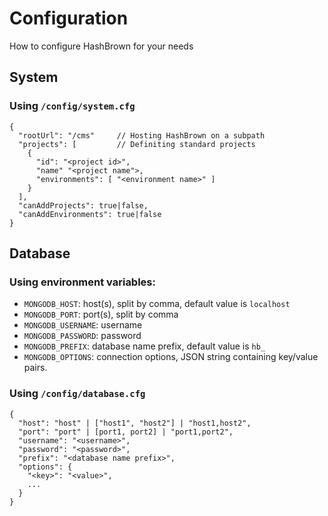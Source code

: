 # Configuration

How to configure HashBrown for your needs

## System
### Using `/config/system.cfg`
```
{
  "rootUrl": "/cms"     // Hosting HashBrown on a subpath
  "projects": [         // Definiting standard projects 
    {
      "id": "<project id>",
      "name" "<project name">,
      "environments": [ "<environment name>" ]
    }
  ],
  "canAddProjects": true|false,
  "canAddEnvironments": true|false
}
```

## Database  
### Using environment variables:
  - `MONGODB_HOST`: host(s), split by comma, default value is `localhost`
  - `MONGODB_PORT`: port(s), split by comma
  - `MONGODB_USERNAME`: username
  - `MONGODB_PASSWORD`: password
  - `MONGODB_PREFIX`: database name prefix, default value is `hb_`
  - `MONGODB_OPTIONS`: connection options, JSON string containing key/value pairs.

### Using `/config/database.cfg`
```
{
  "host": "host" | ["host1", "host2"] | "host1,host2",
  "port": "port" | [port1, port2] | "port1,port2",
  "username": "<username>",
  "password": "<password>",
  "prefix": "<database name prefix>",
  "options": {
    "<key>": "<value>",
    ...
  }
}
```

